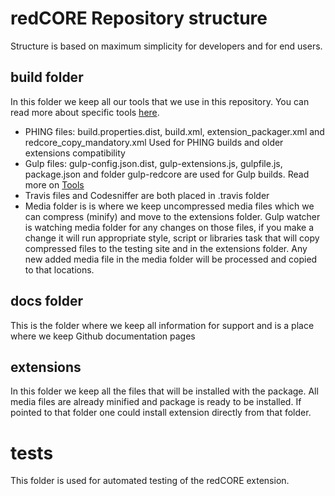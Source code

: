 # redCORE Repository structure

Structure is based on maximum simplicity for developers and for end users.

## build folder

In this folder we keep all our tools that we use in this repository. You can read more about specific tools [here](chapters/Tools.md).

- PHING files: build.properties.dist, build.xml, extension_packager.xml and redcore_copy_mandatory.xml Used for PHING builds and older extensions compatibility
- Gulp files: gulp-config.json.dist, gulp-extensions.js, gulpfile.js, package.json and folder gulp-redcore are used for Gulp builds. Read more on [Tools](chapters/Tools.md)
- Travis files and Codesniffer are both placed in .travis folder
- Media folder is is where we keep uncompressed media files which we can compress (minify) and move to the extensions folder. Gulp watcher is watching media folder for any changes on those files, if you make a change it will run appropriate style, script or libraries task that will copy compressed files to the testing site and in the extensions folder. Any new added media file in the media folder will be processed and copied to that locations.

## docs folder

This is the folder where we keep all information for support and is a place where we keep Github documentation pages

## extensions

In this folder we keep all the files that will be installed with the package. All media files are already minified and package is ready to be installed. If pointed to that folder one could install extension directly from that folder.

# tests

This folder is used for automated testing of the redCORE extension.
